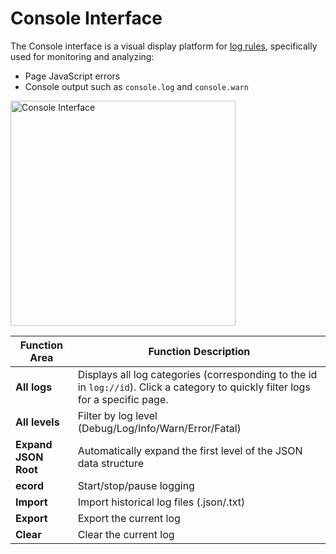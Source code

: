 # Console Interface

The Console interface is a visual display platform for [log rules](../rules/log), specifically used for monitoring and analyzing:
- Page JavaScript errors
- Console output such as `console.log` and `console.warn`

<img src="/img/console.png" alt="Console Interface" width="360" />

| Function Area | Function Description |
| -------------------- | ------------------------------------------------------------ |
| **All logs** | Displays all log categories (corresponding to the id in `log://id`). Click a category to quickly filter logs for a specific page. |
| **All levels** | Filter by log level (Debug/Log/Info/Warn/Error/Fatal) |
| **Expand JSON Root** | Automatically expand the first level of the JSON data structure |
| **ecord** | Start/stop/pause logging |
| **Import** | Import historical log files (.json/.txt) |
| **Export** | Export the current log |
| **Clear** | Clear the current log |
